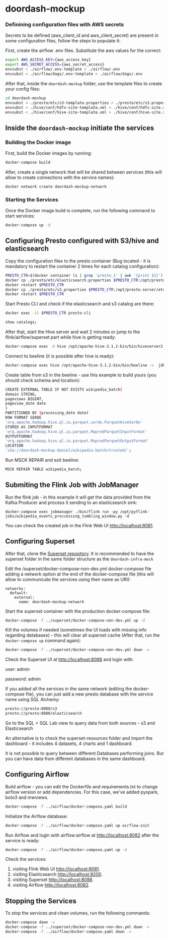 # doordash-mockup

### Definining configuration files with AWS secrets

Secrets to be defined (aws_client_id and aws_client_secret) are present in some configuration files, follow the steps to populate it:

First, create the airflow .env files. Substitute the aws values for the correct:
```bash
export AWS_ACCESS_KEY={aws_access_key}
export AWS_SECRET_ACCESS={aws_secret_access}
envsubst < ./airflow/.env-template > ./airflow/.env
envsubst < ./airflow/dags/.env-template > ./airflow/dags/.env
```

After that, inside the `doordash-mockup` folder, use the template files to create your config files:

```bash
cd doordash-mockup
envsubst < ./presto/etc/s3-template.properties > ./presto/etc/s3.properties
envsubst < ./hive/conf/hdfs-site-template.xml > ./hive/conf/hdfs-site.xml
envsubst < ./hive/conf/hive-site-template.xml > ./hive/conf/hive-site.xml
```

## Inside the `doordash-mockup` initiate the services

### Building the Docker image

First, build the Docker images by running:

```bash
docker-compose build
```
After, create a single network that will be shared between services (this will allow to create connections with the service names):
```bash
docker network create doordash-mockup-network
```

### Starting the Services

Once the Docker image build is complete, run the following command to start services:

```bash
docker-compose up -d
```

## Configuring Presto configured with S3/hive and elasticsearch
Copy the configuration files to the presto container
(Bug located - it is mandatory to restart the container 2 times for each catalog configuration):

```bash
PRESTO_CTR=$(docker container ls | grep 'presto_1' | awk '{print $1}')
docker cp ./presto/etc/elasticsearch.properties $PRESTO_CTR:/opt/presto-server/etc/catalog/elasticsearch.properties
docker restart $PRESTO_CTR
docker cp ./presto/etc/s3.properties $PRESTO_CTR:/opt/presto-server/etc/catalog/s3.properties
docker restart $PRESTO_CTR
```

Start Presto CLI and check if the elasticsearch and s3 catalog are there:

```bash
docker exec -it $PRESTO_CTR presto-cli
```

```bash
show catalogs;
```

After that, start the Hive server and wait 2 minutes or jump to the flink/airflow/superset part while hive is getting ready:

```bash
docker-compose exec -d hive /opt/apache-hive-3.1.2-bin/bin/hiveserver2
```

Connect to beeline (it is possible after hive is ready):
```bash
docker-compose exec hive /opt/apache-hive-3.1.2-bin/bin/beeline -u  jdbc:hive2://localhost:10000
```

Create table from s3 in the beeline - use this example to build yours (you should check schema and location):
```bash
CREATE EXTERNAL TABLE IF NOT EXISTS wikipedia_batch(
domain STRING,
pageviews BIGINT,
pageview_date date
)
PARTITIONED BY (processing_date date)
ROW FORMAT SERDE
'org.apache.hadoop.hive.ql.io.parquet.serde.ParquetHiveSerDe'
STORED AS INPUTFORMAT
'org.apache.hadoop.hive.ql.io.parquet.MapredParquetInputFormat'
OUTPUTFORMAT
'org.apache.hadoop.hive.ql.io.parquet.MapredParquetOutputFormat'
LOCATION
's3a://doordash-mockup-daniel/wikipedia-batch/trusted/';
```

Run MSCK REPAIR and exit beeline:

```bash
MSCK REPAIR TABLE wikipedia_batch;
```

## Submiting the Flink Job with JobManager

Run the flink job - in this example it will get the data provided from the Kafka Producer and process it sending to an elasticsearch sink:

```shell script
docker-compose exec jobmanager ./bin/flink run -py /opt/pyflink-jobs/wikipedia_events_proccessing_tumbling_window.py -d
```
You can check the created job in the Flink Web UI [http://localhost:8081](http://localhost:8081).
## Configuring Superset
After that, clone the [Superset repository](https://github.com/apache/superset). It is recommended to have the superset folder in the same folder structure as the `doordash-infra-mock`

Edit the /superset/docker-compose-non-dev.yml docker-compose file adding a network option at the end of the docker-compose file (this will allow to communicate the services using their name as URI):
```
networks: 
  default: 
    external: 
      name: doordash-mockup-network
```

Start the superset container with the production docker-compose file:
```bash
docker-compose -f ../superset/docker-compose-non-dev.yml up -d
```

Kill the volumes if needed (sometimes the UI loads with missing info regarding databases) - this will clear all superset cache (After that, run the `docker-compose up` command again):
```bash
docker-compose -f ../superset/docker-compose-non-dev.yml down -v
```
Check the Superset UI at [http://localhost:8088](http://localhost:8088) and login with:

user: admin

password: admin

If you added all the services in the same network (editing the docker-compose file), you can just add a new presto database with the service name using SQL Alchemy:

```bash
presto://presto:8080/s3
presto://presto:8080/elasticsearch
```

Go to the SQL > SQL Lab view to query data from both sources - s3 and Elasticsearch

An alternative is to check the superset-resources folder and import the dashboard - it includes 4 datasets, 4 charts and 1 dashboard.

It is not possible to query between different Databases performing joins. But you can have data from different databases in the same dashboard.

## Configuring Airflow

Build airflow - you can edit the Dockerfile and requirements.txt to change airflow version or add dependencies. For this case, we've added pyspark, boto3 and mwviews.
```bash
docker-compose -f ../airflow/docker-compose.yaml build
```

Initialize the Airflow database:
```bash
docker-compose -f ../airflow/docker-compose.yaml up airflow-init
```

Run Airflow and login with airflow:airflow at [http://localhost:8082](http://localhost:8082) after the service is ready:
```bash
docker-compose -f ../airflow/docker-compose.yaml up -d
```

Check the services:

1. visiting Flink Web UI [http://localhost:8081](http://localhost:8081).
2. visiting Elasticsearch [http://localhost:9200](http://localhost:9200).
3. visiting Superset [http://localhost:8088](http://localhost:8088).
4. visiting Airflow [http://localhost:8082](http://localhost:8082).

## Stopping the Services

To stop the services and clean volumes, run the following commands:

```bash
docker-compose down -v
docker-compose -f ../superset/docker-compose-non-dev.yml down -v
docker-compose -f ../airflow/docker-compose.yaml down -v
```
